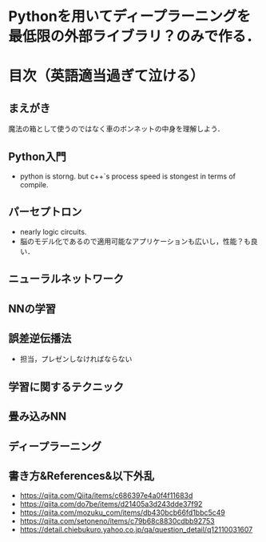# Pythonを用いてディープラーニングを最低限の外部ライブラリ？のみで作る．
# 目次（英語適当過ぎて泣ける）
## まえがき
魔法の箱として使うのではなく車のボンネットの中身を理解しよう．
## Python入門
* python is storng. but c++`s process speed is stongest in terms of compile.
## パーセプトロン
* nearly logic circuits.
* 脳のモデル化であるので適用可能なアプリケーションも広いし，性能？も良い．
## ニューラルネットワーク
## NNの学習
## 誤差逆伝播法
* 担当，プレゼンしなければならない
## 学習に関するテクニック
## 畳み込みNN
## ディープラーニング

## 書き方&References&以下外乱
* https://qiita.com/Qiita/items/c686397e4a0f4f11683d
* https://qiita.com/do7be/items/d21405a3d243dde37f92
* https://qiita.com/mozuku_com/items/db430bcb66fd1bbc5c49
* https://qiita.com/setoneno/items/c79b68c8830cdbb92753
* https://detail.chiebukuro.yahoo.co.jp/qa/question_detail/q12110031607